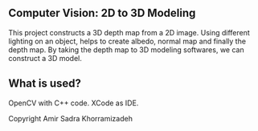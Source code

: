 ## Computer Vision: 2D to 3D Modeling

This project constructs a 3D depth map from a 2D image. Using different lighting on an object, helps to create albedo, normal map and finally the depth map. By taking the depth map to 3D modeling softwares, we can construct a 3D model.

## What is used?

OpenCV with C++ code.
XCode as IDE.



Copyright Amir Sadra Khorramizadeh